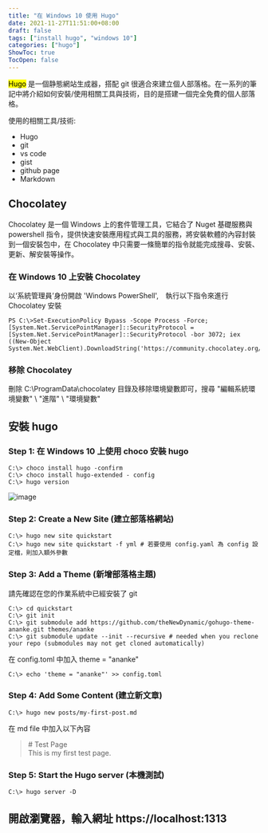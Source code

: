 ```yaml
---
title: "在 Windows 10 使用 Hugo"
date: 2021-11-27T11:51:00+08:00
draft: false
tags: ["install hugo", "windows 10"]
categories: ["hugo"]
ShowToc: true
TocOpen: false
---
```


<mark>Hugo</mark> 是一個静態網站生成器，搭配 git 很適合來建立個人部落格。在一系列的筆記中將介紹如何安裝/使用相關工具與技術，目的是搭建一個完全免費的個人部落格。

使用的相關工具/技術:
-    Hugo 
-    git
-    vs code
-    gist
-    github page
-    Markdown

##  Chocolatey ##
Chocolatey 是一個 Windows 上的套件管理工具，它結合了 Nuget 基礎服務與 powershell 指令，提供快速安裝應用程式與工具的服務，將安裝軟體的內容封裝到一個安裝包中，在 Chocolatey 中只需要一條簡單的指令就能完成搜尋、安裝、更新、解安裝等操作。

### 在 Windows 10 上安裝 Chocolatey 
以‘系統管理員’身份開啟 'Windows PowerShell',　執行以下指令來進行 Chocolatey 安裝
```shell
PS C:\>Set-ExecutionPolicy Bypass -Scope Process -Force; [System.Net.ServicePointManager]::SecurityProtocol = [System.Net.ServicePointManager]::SecurityProtocol -bor 3072; iex ((New-Object System.Net.WebClient).DownloadString('https://community.chocolatey.org/install.ps1'))
```

### 移除 Chocolatey 

刪除 C:\ProgramData\chocolatey 目錄及移除環境變數即可，搜尋 "編輯系統環境變數" \ "進階" \ "環境變數"

## 安裝 hugo

### Step 1: 在 Windows 10 上使用 choco 安裝 hugo

```shell
C:\> choco install hugo -confirm
C:\> choco install hugo-extended - config
C:\> hugo version
```
![image](https://user-images.githubusercontent.com/21993717/144010547-49f3b2f2-08c8-4065-809c-598c512ac5b4.png)
### Step 2: Create a New Site (建立部落格網站)

```shell
C:\> hugo new site quickstart
C:\> hugo new site quickstart -f yml # 若要使用 config.yaml 為 config 設定檔，則加入額外參數
```

### Step 3: Add a Theme (新增部落格主題)
請先確認在您的作業系統中已經安裝了 git
```shell
C:\> cd quickstart
C:\> git init
C:\> git submodule add https://github.com/theNewDynamic/gohugo-theme-ananke.git themes/ananke
C:\> git submodule update --init --recursive # needed when you reclone your repo (submodules may not get cloned automatically)

```

在 config.toml 中加入 theme = "ananke"

```shell
C:\> echo 'theme = "ananke"' >> config.toml
```

### Step 4: Add Some Content (建立新文章)

```shell
C:\> hugo new posts/my-first-post.md
```

在 md file 中加入以下內容

> \# Test Page  
> This is my first test page.

### Step 5: Start the Hugo server (本機測試)

```shell
C:\> hugo server -D
```
開啟瀏覽器，輸入網址 https://localhost:1313
---
